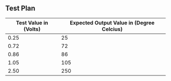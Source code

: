 ## Test Plan

  Test Value in (Volts) | Expected Output Value in (Degree Celcius)
----------------------|---------------------------------------------
 0.25        |    25
 0.72        |    72
 0.86        |    86
 1.05       |    105
 2.50       |    250       
